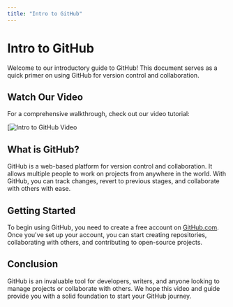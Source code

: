 ```yaml
---
title: "Intro to GitHub"
---
```


# Intro to GitHub

Welcome to our introductory guide to GitHub! This document serves as a quick primer on using GitHub for version control and collaboration.

## Watch Our Video

For a comprehensive walkthrough, check out our video tutorial:

[![Intro to GitHub Video](https://www.youtube.com/watch?v=oSVUcAoUH9Y&list=PLfzUEqPzJroL1qY2eQL6xFeB2WdJUTdGE&index=2 "Intro to GitHub - Click to Watch!")


## What is GitHub?

GitHub is a web-based platform for version control and collaboration. It allows multiple people to work on projects from anywhere in the world. With GitHub, you can track changes, revert to previous stages, and collaborate with others with ease.

## Getting Started

To begin using GitHub, you need to create a free account on [GitHub.com](https://github.com). Once you've set up your account, you can start creating repositories, collaborating with others, and contributing to open-source projects.

## Conclusion

GitHub is an invaluable tool for developers, writers, and anyone looking to manage projects or collaborate with others. We hope this video and guide provide you with a solid foundation to start your GitHub journey.
